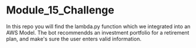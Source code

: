 # Module_15_Challenge
In this repo you will find the lambda.py function which we integrated into an AWS Model. The bot recommendds an investment portfolio for a retirement plan, and make's sure the user enters valid information.

